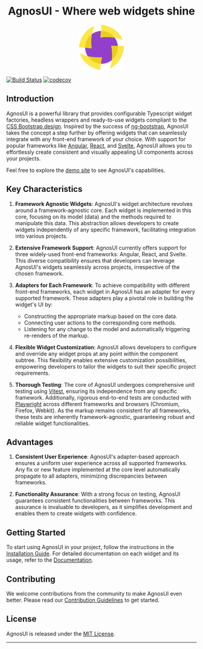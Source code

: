 <h1 align="center">AgnosUI - Where web widgets shine</h1>

<p align="center">
  <img src="demo/static/agnosui-logo.svg" alt="angular-logo" width="120px" height="120px"/>
</p>

[![Build Status](https://github.com/AmadeusITGroup/AgnosUI/workflows/ci/badge.svg?branch=main)](https://github.com/AmadeusITGroup/AgnosUI/actions)
[![codecov](https://codecov.io/gh/AmadeusITGroup/AgnosUI/branch/main/graph/badge.svg)](https://codecov.io/gh/AmadeusITGroup/AgnosUI)

## Introduction

AgnosUI is a powerful library that provides configurable Typescript widget factories, headless wrappers and ready-to-use widgets compliant to the [CSS Bootstrap design](https://getbootstrap.com/). Inspired by the success of [ng-bootstrap](https://ng-bootstrap.github.io/), AgnosUI takes the concept a step further by offering widgets that can seamlessly integrate with any front-end framework of your choice. With support for popular frameworks like [Angular](https://angular.io/), [React](https://react.dev/), and [Svelte](https://svelte.dev/), AgnosUI allows you to effortlessly create consistent and visually appealing UI components across your projects.

Feel free to explore the [demo site](https://www.agnosui.dev/latest/) to see AgnosUI's capabilities.

## Key Characteristics

1. **Framework Agnostic Widgets**: AgnosUI's widget architecture revolves around a framework-agnostic core. Each widget is implemented in this core, focusing on its model (data) and the methods required to manipulate this data. This abstraction allows developers to create widgets independently of any specific framework, facilitating integration into various projects.

2. **Extensive Framework Support**: AgnosUI currently offers support for three widely-used front-end frameworks: Angular, React, and Svelte. This diverse compatibility ensures that developers can leverage AgnosUI's widgets seamlessly across projects, irrespective of the chosen framework.

3. **Adapters for Each Framework**: To achieve compatibility with different front-end frameworks, each widget in AgnosUI has an adapter for every supported framework. These adapters play a pivotal role in building the widget's UI by:

   - Constructing the appropriate markup based on the core data.
   - Connecting user actions to the corresponding core methods.
   - Listening for any change to the model and automatically triggering re-renders of the markup.

4. **Flexible Widget Customization**: AgnosUI allows developers to configure and override any widget props at any point within the component subtree. This flexibility enables extensive customization possibilities, empowering developers to tailor the widgets to suit their specific project requirements.

5. **Thorough Testing**: The core of AgnosUI undergoes comprehensive unit testing using [Vitest](https://vitest.dev/), ensuring its independence from any specific framework. Additionally, rigorous end-to-end tests are conducted with [Playwright](https://playwright.dev/) across different frameworks and browsers (Chromium, Firefox, Webkit). As the markup remains consistent for all frameworks, these tests are inherently framework-agnostic, guaranteeing robust and reliable widget functionalities.

## Advantages

1. **Consistent User Experience**: AgnosUI's adapter-based approach ensures a uniform user experience across all supported frameworks. Any fix or new feature implemented at the core level automatically propagate to all adapters, minimizing discrepancies between frameworks.

2. **Functionality Assurance**: With a strong focus on testing, AgnosUI guarantees consistent functionalities between frameworks. This assurance is invaluable to developers, as it simplifies development and enables them to create widgets with confidence.

## Getting Started

To start using AgnosUI in your project, follow the instructions in the [Installation Guide](INSTALLATION.md). For detailed documentation on each widget and its usage, refer to the [Documentation](https://www.agnosui.dev/latest/).

## Contributing

We welcome contributions from the community to make AgnosUI even better. Please read our [Contribution Guidelines](DEVELOPER.md) to get started.

## License

AgnosUI is released under the [MIT License](LICENSE).

---

